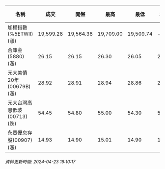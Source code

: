 | 名稱 | 成交 | 開盤 | 最高 | 最低 | 均價 | 成交金額(億) | 昨收 | 漲跌幅 | 漲跌 | 總量 | 昨量 | 振幅 |
| -------- | -------- | -------- | -------- |-------- | -------- | -------- |-------- |-------- |-------- | -------- | -------- |-------- |
|加權指數(%5ETWII) (漲)|19,599.28|19,564.38|19,709.00|19,509.74|-|3,456.31|19,411.22|0.97%|188.06|7,187,328|0|1.03%|
|合庫金(5880) (漲)|26.15|26.15|26.30|26.05|26.18|2.22|26.10|0.19%|0.05|8,490|12,105|0.96%|
|元大美債20年(00679B) (漲)|28.92|28.91|28.94|28.86|28.92|8.73|28.77|0.52%|0.15|30,176|45,127|0.28%|
|元大台灣高息低波(00713) (跌)|54.45|54.80|55.00|54.30|54.53|3.17|54.55|0.18%|0.10|5,808|6,350|1.28%|
|永豐優息存股(00907) (漲)|14.93|14.90|15.01|14.90|14.96|0.233|14.89|0.27%|0.04|1,558|4,358|0.74%|
###### 資料更新時間: 2024-04-23 16:10:17